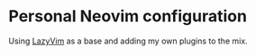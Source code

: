 
# Personal Neovim configuration

Using [LazyVim](http://www.lazyvim.org/) as a base and adding my own plugins to the mix.

